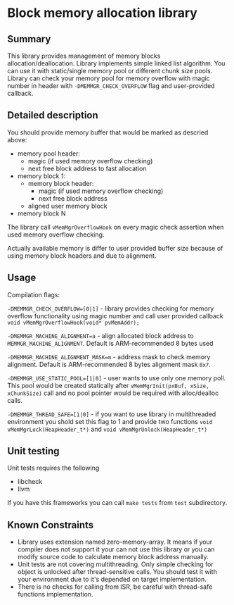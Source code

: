 # Block memory allocation library

## Summary

This library provides management of memory blocks allocation/deallocation. Library implements simple linked list algorithm.
You can use it with static/single memory pool or different chunk size pools.
Library can check your memory pool for memory overflow with magic number in header with `-DMEMMGR_CHECK_OVERFLOW` flag and user-provided callback.

## Detailed description

You should provide memory buffer that would be marked as descried above:

* memory pool header:
  * magic (if used memory overflow checking)
  * next free block address to fast allocation
* memory block 1:
  * memory block header:
    * magic (if used memory overflow checking)
    * next free block address
  * aligned user memory block
* memory block N

The library call `vMemMgrOverflowHook` on every magic check assertion when used memory overflow checking.

Actually available memory is differ to user provided buffer size because of using memory block headers and due to alignment.

## Usage

Compilation flags:

`-DMEMMGR_CHECK_OVERFLOW=[0|1]` - library provides checking for memory overflow functionality using magic number and call user provided callback `void vMemMgrOverflowHook(void* pvMemAddr);`

`-DMEMMGR_MACHINE_ALIGNMENT=a` - align allocated block address to `MEMMGR_MACHINE_ALIGNMENT`. Default is ARM-recommended 8 bytes used

`-DMEMMGR_MACHINE_ALIGNMENT_MASK=m` - address mask to check memory alignment. Default is ARM-recommended 8 bytes alignment mask `0x7`.

`-DMEMMGR_USE_STATIC_POOL=[1|0]` - user wants to use only one memory poll. This pool would be created statically after `vMemMgrInit(pxBuf, xSize, xChunkSize)` call and no pool pointer would be required with alloc/dealloc calls.

`-DMEMMGR_THREAD_SAFE=[1|0]` - if you want to use library in multithreaded environment you shold set this flag to 1 and provide two functions `void vMemMgrLock(HeapHeader_t*)` and `void vMemMgrUnlock(HeapHeader_t*)`

## Unit testing

Unit tests requires the following
* libcheck
* llvm

If you have this frameworks you can call `make tests` from `test` subdirectory.

## Known Constraints

* Library uses extension named zero-memory-array. It means if your compiler does not support it your can not use this library or you can modify source code to calculate memory block address manually.
* Unit tests are not covering multithreading. Only simple checking for object is unlocked after thread-sensitive calls. You should test it with your environment due to it's depended on target implementation.
* There is no checks for calling from ISR, be careful with thread-safe functions implementation.
